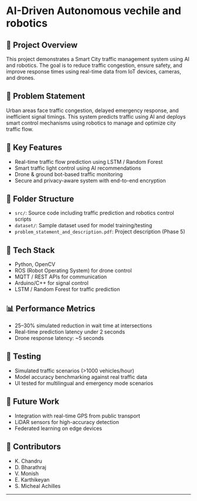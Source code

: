 # AI-Driven Autonomous vechile and robotics

## 🚦 Project Overview
This project demonstrates a Smart City traffic management system using AI and robotics. The goal is to reduce traffic congestion, ensure safety, and improve response times using real-time data from IoT devices, cameras, and drones.

## 📌 Problem Statement
Urban areas face traffic congestion, delayed emergency response, and inefficient signal timings. This system predicts traffic using AI and deploys smart control mechanisms using robotics to manage and optimize city traffic flow.

## 🧠 Key Features
- Real-time traffic flow prediction using LSTM / Random Forest
- Smart traffic light control using AI recommendations
- Drone & ground bot-based traffic monitoring
- Secure and privacy-aware system with end-to-end encryption

## 📂 Folder Structure
- `src/`: Source code including traffic prediction and robotics control scripts
- `dataset/`: Sample dataset used for model training/testing
- `problem_statement_and_description.pdf`: Project description (Phase 5)
  
## 🔧 Tech Stack
- Python, OpenCV
- ROS (Robot Operating System) for drone control
- MQTT / REST APIs for communication
- Arduino/C++ for signal control
- LSTM / Random Forest for traffic prediction

## 📊 Performance Metrics
- 25–30% simulated reduction in wait time at intersections
- Real-time prediction latency under 2 seconds
- Drone response latency: ~5 seconds

## 🧪 Testing
- Simulated traffic scenarios (>1000 vehicles/hour)
- Model accuracy benchmarking against real traffic data
- UI tested for multilingual and emergency mode scenarios

## 🤖 Future Work
- Integration with real-time GPS from public transport
- LiDAR sensors for high-accuracy detection
- Federated learning on edge devices

## 👥 Contributors
- K. Chandru
- D. Bharathraj
- V. Monish
- E. Karthikeyan
- S. Micheal Achilles

---
